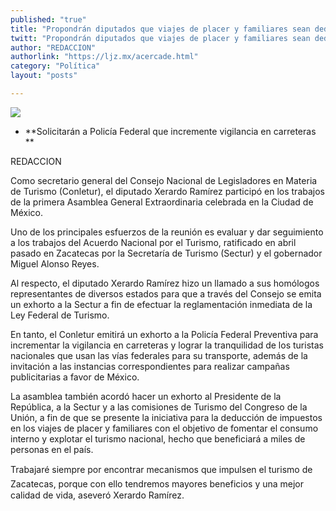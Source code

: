 ```yaml
---
published: "true"
title: "Propondrán diputados que viajes de placer y familiares sean deducibles de impuestos"
twitt: "Propondrán diputados que viajes de placer y familiares sean deducibles de impuestos"
author: "REDACCION"
authorlink: "https://ljz.mx/acercade.html"
category: "Política"
layout: "posts"

---
```

![](http://i.imgur.com/hocfkPum.jpg
)



*   **Solicitarán a Policía Federal que incremente vigilancia en carreteras   
    **


  REDACCION



  Como secretario general del Consejo Nacional de Legisladores en Materia de Turismo (Conletur), el diputado Xerardo Ramírez participó en los trabajos de la primera Asamblea General Extraordinaria celebrada en la Ciudad de México.



  Uno de los principales esfuerzos de la reunión es evaluar y dar seguimiento a los trabajos del Acuerdo Nacional por el Turismo, ratificado en abril pasado en Zacatecas por la Secretaría de Turismo (Sectur) y el gobernador Miguel Alonso Reyes.



  Al respecto, el diputado Xerardo Ramírez hizo un llamado a sus homólogos representantes de diversos estados para que a través del Consejo se emita un exhorto a la Sectur a fin de efectuar la reglamentación inmediata de la Ley Federal de Turismo.



  En tanto, el Conletur emitirá un exhorto a la Policía Federal Preventiva para incrementar la vigilancia en carreteras y lograr la tranquilidad de los turistas nacionales que usan las vías federales para su transporte, además de la invitación a las instancias correspondientes para realizar campañas publicitarias a favor de México.



  La asamblea también acordó hacer un exhorto al Presidente de la República, a la Sectur y a las comisiones de Turismo del Congreso de la Unión, a fin de que se presente la iniciativa para la deducción de impuestos en los viajes de placer y familiares con el objetivo de fomentar el consumo interno y explotar el turismo nacional, hecho que beneficiará a miles de personas en el país.



  Trabajaré siempre por encontrar mecanismos que impulsen el turismo de Zacatecas, porque con ello tendremos mayores beneficios y una mejor calidad de vida, aseveró Xerardo Ramírez.

